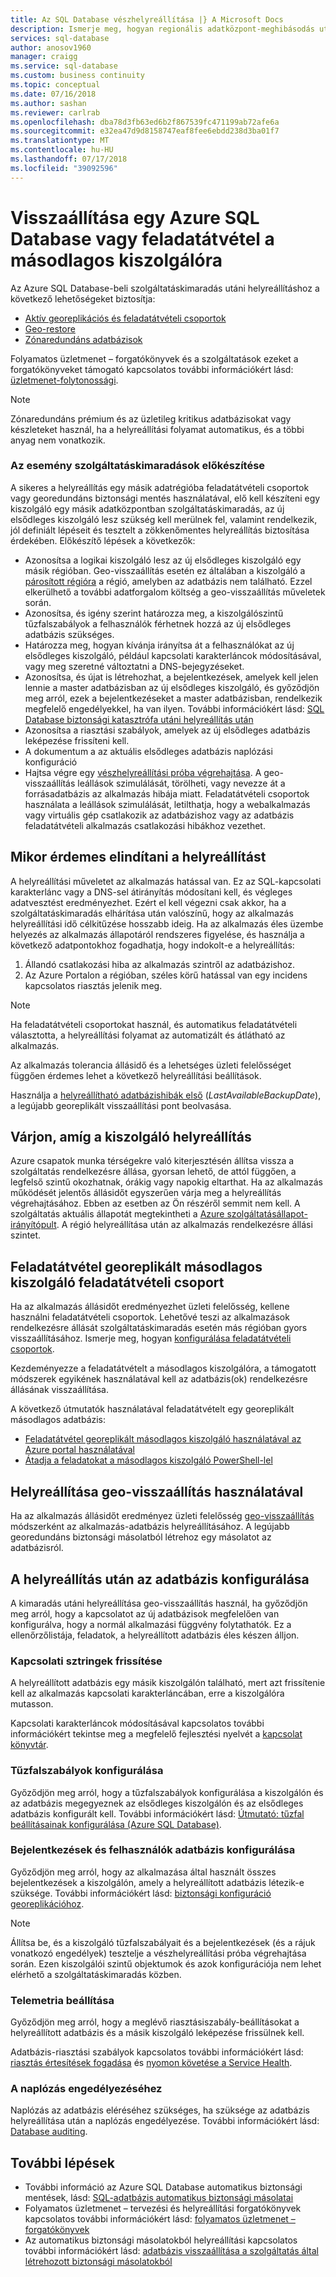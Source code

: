 ```yaml
---
title: Az SQL Database vészhelyreállítása |} A Microsoft Docs
description: Ismerje meg, hogyan regionális adatközpont-meghibásodás után vagy hiba az Azure SQL-adatbázis aktív georeplikációt, és a geo-visszaállítás képességek az adatbázis helyreállítása.
services: sql-database
author: anosov1960
manager: craigg
ms.service: sql-database
ms.custom: business continuity
ms.topic: conceptual
ms.date: 07/16/2018
ms.author: sashan
ms.reviewer: carlrab
ms.openlocfilehash: dba78d3fb63ed6b2f867539fc471199ab72afe6a
ms.sourcegitcommit: e32ea47d9d8158747eaf8fee6ebdd238d3ba01f7
ms.translationtype: MT
ms.contentlocale: hu-HU
ms.lasthandoff: 07/17/2018
ms.locfileid: "39092596"
---
```

# <a name="restore-an-azure-sql-database-or-failover-to-a-secondary"></a>Visszaállítása egy Azure SQL Database vagy feladatátvétel a másodlagos kiszolgálóra
Az Azure SQL Database-beli szolgáltatáskimaradás utáni helyreállításhoz a következő lehetőségeket biztosítja:

* [Aktív georeplikációs és feladatátvételi csoportok](sql-database-geo-replication-overview.md)
* [Geo-restore](sql-database-recovery-using-backups.md#point-in-time-restore)
* [Zónaredundáns adatbázisok](sql-database-high-availability.md)

Folyamatos üzletmenet – forgatókönyvek és a szolgáltatások ezeket a forgatókönyveket támogató kapcsolatos további információkért lásd: [üzletmenet-folytonossági](sql-database-business-continuity.md).

> [!NOTE]
> Zónaredundáns prémium és az üzletileg kritikus adatbázisokat vagy készleteket használ, ha a helyreállítási folyamat automatikus, és a többi anyag nem vonatkozik. 

### <a name="prepare-for-the-event-of-an-outage"></a>Az esemény szolgáltatáskimaradások előkészítése
A sikeres a helyreállítás egy másik adatrégióba feladatátvételi csoportok vagy georedundáns biztonsági mentés használatával, elő kell készíteni egy kiszolgáló egy másik adatközpontban szolgáltatáskimaradás, az új elsődleges kiszolgáló lesz szükség kell merülnek fel, valamint rendelkezik, jól definiált lépéseit és tesztelt a zökkenőmentes helyreállítás biztosítása érdekében. Előkészítő lépések a következők:

* Azonosítsa a logikai kiszolgáló lesz az új elsődleges kiszolgáló egy másik régióban. Geo-visszaállítás esetén ez általában a kiszolgáló a [párosított régióra](../best-practices-availability-paired-regions.md) a régió, amelyben az adatbázis nem található. Ezzel elkerülhető a további adatforgalom költség a geo-visszaállítás műveletek során.
* Azonosítsa, és igény szerint határozza meg, a kiszolgálószintű tűzfalszabályok a felhasználók férhetnek hozzá az új elsődleges adatbázis szükséges.
* Határozza meg, hogyan kívánja irányítsa át a felhasználókat az új elsődleges kiszolgáló, például kapcsolati karakterláncok módosításával, vagy meg szeretné változtatni a DNS-bejegyzéseket.
* Azonosítsa, és újat is létrehozhat, a bejelentkezések, amelyek kell jelen lennie a master adatbázisban az új elsődleges kiszolgáló, és győződjön meg arról, ezek a bejelentkezéseket a master adatbázisban, rendelkezik megfelelő engedélyekkel, ha van ilyen. További információkért lásd: [SQL Database biztonsági katasztrófa utáni helyreállítás után](sql-database-geo-replication-security-config.md)
* Azonosítsa a riasztási szabályok, amelyek az új elsődleges adatbázis leképezése frissíteni kell.
* A dokumentum a az aktuális elsődleges adatbázis naplózási konfiguráció
* Hajtsa végre egy [vészhelyreállítási próba végrehajtása](sql-database-disaster-recovery-drills.md). A geo-visszaállítás leállások szimulálását, törölheti, vagy nevezze át a forrásadatbázis az alkalmazás hibája miatt. Feladatátvételi csoportok használata a leállások szimulálását, letilthatja, hogy a webalkalmazás vagy virtuális gép csatlakozik az adatbázishoz vagy az adatbázis feladatátvételi alkalmazás csatlakozási hibákhoz vezethet.

## <a name="when-to-initiate-recovery"></a>Mikor érdemes elindítani a helyreállítást
A helyreállítási műveletet az alkalmazás hatással van. Ez az SQL-kapcsolati karakterlánc vagy a DNS-sel átirányítás módosítani kell, és végleges adatvesztést eredményezhet. Ezért el kell végezni csak akkor, ha a szolgáltatáskimaradás elhárítása után valószínű, hogy az alkalmazás helyreállítási idő célkitűzése hosszabb ideig. Ha az alkalmazás éles üzembe helyezés az alkalmazás állapotáról rendszeres figyelése, és használja a következő adatpontokhoz fogadhatja, hogy indokolt-e a helyreállítás:

1. Állandó csatlakozási hiba az alkalmazás szintről az adatbázishoz.
2. Az Azure Portalon a régióban, széles körű hatással van egy incidens kapcsolatos riasztás jelenik meg.

> [!NOTE]
> Ha feladatátvételi csoportokat használ, és automatikus feladatátvételi választotta, a helyreállítási folyamat az automatizált és átlátható az alkalmazás. 

Az alkalmazás tolerancia állásidő és a lehetséges üzleti felelősséget függően érdemes lehet a következő helyreállítási beállítások.

Használja a [helyreállítható adatbázishibák első](https://msdn.microsoft.com/library/dn800985.aspx) (*LastAvailableBackupDate*), a legújabb georeplikált visszaállítási pont beolvasása.

## <a name="wait-for-service-recovery"></a>Várjon, amíg a kiszolgáló helyreállítás
Azure csapatok munka térségekre való kiterjesztésén állítsa vissza a szolgáltatás rendelkezésre állása, gyorsan lehető, de attól függően, a legfelső szintű okozhatnak, órákig vagy napokig eltarthat.  Ha az alkalmazás működését jelentős állásidőt egyszerűen várja meg a helyreállítás végrehajtásához. Ebben az esetben az Ön részéről semmit nem kell. A szolgáltatás aktuális állapotát megtekintheti a [Azure szolgáltatásállapot-irányítópult](https://azure.microsoft.com/status/). A régió helyreállítása után az alkalmazás rendelkezésre állási szintet.

## <a name="fail-over-to-geo-replicated-secondary-server-in-the-failover-group"></a>Feladatátvétel georeplikált másodlagos kiszolgáló feladatátvételi csoport
Ha az alkalmazás állásidőt eredményezhet üzleti felelősség, kellene használni feladatátvételi csoportok. Lehetővé teszi az alkalmazások rendelkezésre állását szolgáltatáskimaradás esetén más régióban gyors visszaállításához. Ismerje meg, hogyan [konfigurálása feladatátvételi csoportok](sql-database-geo-replication-portal.md).

Kezdeményezze a feladatátvételt a másodlagos kiszolgálóra, a támogatott módszerek egyikének használatával kell az adatbázis(ok) rendelkezésre állásának visszaállítása.

A következő útmutatók használatával feladatátvételt egy georeplikált másodlagos adatbázis:

* [Feladatátvétel georeplikált másodlagos kiszolgáló használatával az Azure portal használatával](sql-database-geo-replication-portal.md)
* [Átadja a feladatokat a másodlagos kiszolgáló PowerShell-lel](scripts/sql-database-setup-geodr-and-failover-database-powershell.md)

## <a name="recover-using-geo-restore"></a>Helyreállítása geo-visszaállítás használatával
Ha az alkalmazás állásidőt eredményez üzleti felelősség [geo-visszaállítás](sql-database-recovery-using-backups.md) módszerként az alkalmazás-adatbázis helyreállításához. A legújabb georedundáns biztonsági másolatból létrehoz egy másolatot az adatbázisról.

## <a name="configure-your-database-after-recovery"></a>A helyreállítás után az adatbázis konfigurálása
A kimaradás utáni helyreállítása geo-visszaállítás használ, ha győződjön meg arról, hogy a kapcsolatot az új adatbázisok megfelelően van konfigurálva, hogy a normál alkalmazási függvény folytathatók. Ez a ellenőrzőlistája, feladatok, a helyreállított adatbázis éles készen álljon.

### <a name="update-connection-strings"></a>Kapcsolati sztringek frissítése
A helyreállított adatbázis egy másik kiszolgálón található, mert azt frissítenie kell az alkalmazás kapcsolati karakterláncában, erre a kiszolgálóra mutasson.

Kapcsolati karakterláncok módosításával kapcsolatos további információkért tekintse meg a megfelelő fejlesztési nyelvét a [kapcsolat könyvtár](sql-database-libraries.md).

### <a name="configure-firewall-rules"></a>Tűzfalszabályok konfigurálása
Győződjön meg arról, hogy a tűzfalszabályok konfigurálása a kiszolgálón és az adatbázis megegyeznek az elsődleges kiszolgálón és az elsődleges adatbázis konfigurált kell. További információkért lásd: [Útmutató: tűzfal beállításainak konfigurálása (Azure SQL Database)](sql-database-configure-firewall-settings.md).

### <a name="configure-logins-and-database-users"></a>Bejelentkezések és felhasználók adatbázis konfigurálása
Győződjön meg arról, hogy az alkalmazása által használt összes bejelentkezések a kiszolgálón, amely a helyreállított adatbázis létezik-e szüksége. További információkért lásd: [biztonsági konfiguráció georeplikációhoz](sql-database-geo-replication-security-config.md).

> [!NOTE]
> Állítsa be, és a kiszolgáló tűzfalszabályait és a bejelentkezések (és a rájuk vonatkozó engedélyek) tesztelje a vészhelyreállítási próba végrehajtása során. Ezen kiszolgálói szintű objektumok és azok konfigurációja nem lehet elérhető a szolgáltatáskimaradás közben.
> 
> 

### <a name="setup-telemetry-alerts"></a>Telemetria beállítása
Győződjön meg arról, hogy a meglévő riasztásiszabály-beállításokat a helyreállított adatbázis és a másik kiszolgáló leképezése frissülnek kell.

Adatbázis-riasztási szabályok kapcsolatos további információkért lásd: [riasztás értesítések fogadása](../monitoring-and-diagnostics/insights-receive-alert-notifications.md) és [nyomon követése a Service Health](../monitoring-and-diagnostics/insights-service-health.md).

### <a name="enable-auditing"></a>A naplózás engedélyezéséhez
Naplózás az adatbázis eléréséhez szükséges, ha szüksége az adatbázis helyreállítása után a naplózás engedélyezése. További információkért lásd: [Database auditing](sql-database-auditing.md).

## <a name="next-steps"></a>További lépések
* További információ az Azure SQL Database automatikus biztonsági mentések, lásd: [SQL-adatbázis automatikus biztonsági másolatai](sql-database-automated-backups.md)
* Folyamatos üzletmenet – tervezési és helyreállítási forgatókönyvek kapcsolatos további információkért lásd: [folyamatos üzletmenet – forgatókönyvek](sql-database-business-continuity.md)
* Az automatikus biztonsági másolatokból helyreállítási kapcsolatos további információkért lásd: [adatbázis visszaállítása a szolgáltatás által létrehozott biztonsági másolatokból](sql-database-recovery-using-backups.md)

